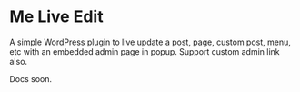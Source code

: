 # Me Live Edit
A simple WordPress plugin to live update a post, page, custom post, menu, etc with an embedded admin page in popup. Support custom admin link also.

Docs soon.
